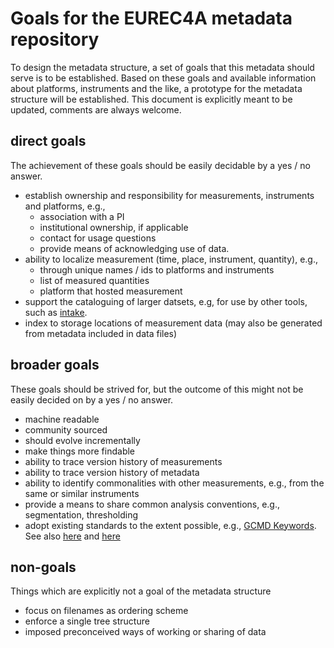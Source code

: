 # Goals for the EUREC4A metadata repository

To design the metadata structure, a set of goals that this metadata should serve is to be established. Based on these goals and available information about platforms, instruments and the like, a prototype for the metadata structure will be established. This document is explicitly meant to be updated, comments are always welcome.

## direct goals
The achievement of these goals should be easily decidable by a yes / no answer.

* establish ownership and responsibility for measurements, instruments and platforms, e.g.,
  - association with a PI
  - institutional ownership, if applicable
  - contact for usage questions
  - provide means of acknowledging use of data.
* ability to localize measurement (time, place, instrument, quantity), e.g.,
  - through unique names / ids to platforms and instruments
  - list of measured quantities
  - platform that hosted measurement
* support the cataloguing of larger datsets, e.g, for use by other tools, such as  [intake](https://intake.readthedocs.io/en/latest/index.html).
* index to storage locations of measurement data (may also be generated from metadata included in data files)

## broader goals
These goals should be strived for, but the outcome of this might not be easily decided on by a yes / no answer.

* machine readable
* community sourced
* should evolve incrementally
* make things more findable
* ability to trace version history of measurements
* ability to trace version history of metadata
* ability to identify commonalities with other measurements, e.g., from the same or similar instruments
* provide a means to share common analysis conventions, e.g., segmentation, thresholding
* adopt existing standards to the extent possible, e.g., [GCMD Keywords](https://earthdata.nasa.gov/earth-observation-data/find-data/gcmd/gcmd-keywords). See also [here](https://gcmd.nasa.gov/search/Keywords.do#keywords) and [here](https://earthdata.nasa.gov/earth-observation-data/find-data/gcmd/gcmd-keywords)

## non-goals
Things which are explicitly not a goal of the metadata structure

* focus on filenames as ordering scheme
* enforce a single tree structure
* imposed preconceived ways of working or sharing of data
